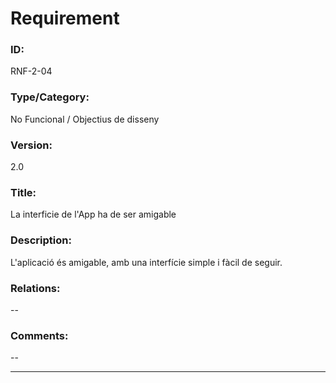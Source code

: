 # Requirement

### ID:
RNF-2-04

### Type/Category:
No Funcional / Objectius de disseny

### Version:
2.0

### Title:
La interficie de l'App ha de ser amigable

### Description:
L'aplicació és amigable, amb una interfície simple i fàcil de seguir.

### Relations:
--

### Comments:
--

---